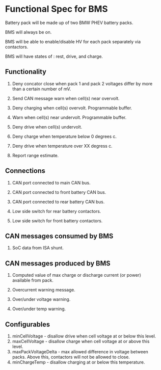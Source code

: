 # Functional Spec for BMS

Battery pack will be made up of two BMW PHEV battery packs.

BMS will always be on.

BMS will be able to enable/disable HV for each pack separately via contactors.

BMS will have states of : rest, drive, and charge.

## Functionality

1. Deny concator close when pack 1 and pack 2 voltages differ by more than a
   certain number of mV.

2. Send CAN message warn when cell(s) near overvolt.

3. Deny charging when cell(s) overvolt. Programmable buffer.

4. Warn when cell(s) near undervolt. Programmable buffer.

5. Deny drive when cell(s) undervolt.

6. Deny charge when temperature below 0 degrees c.

7. Deny drive when temperature over XX degress c.

8. Report range estimate.

## Connections

1. CAN port connected to main CAN bus.

2. CAN port connected to front battery CAN bus.

3. CAN port connected to rear battery CAN bus.

4. Low side switch for rear battery contactors.

5. Low side switch for front battery contactors.

## CAN messages consumed by BMS

1. SoC data from ISA shunt.

## CAN messages produced by BMS

1. Computed value of max charge or discharge current (or power) available from
   pack.

2. Overcurrent warning message.

3. Over/under voltage warning.

4. Over/under temp warning.

## Configurables

1. minCellVoltage - disallow drive when cell voltage at or below this level.
2. maxCellVoltage - disallow charge when cell voltage at or above this level.
3. maxPackVoltageDelta - max allowed difference in voltage between packs. Above
   this, contactors will not be allowed to close.
4. minChargeTemp - disallow charging at or below this temperature.

